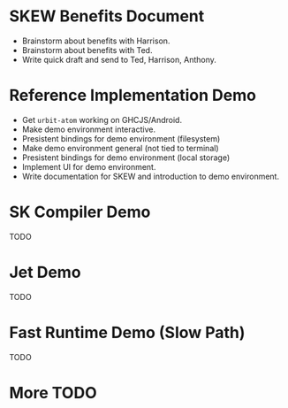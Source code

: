 # SKEW Benefits Document

- Brainstorm about benefits with Harrison.
- Brainstorm about benefits with Ted.
- Write quick draft and send to Ted, Harrison, Anthony.

# Reference Implementation Demo

- Get `urbit-atom` working on GHCJS/Android.
- Make demo environment interactive.
- Presistent bindings for demo environment (filesystem)
- Make demo environment general (not tied to terminal)
- Presistent bindings for demo environment (local storage)
- Implement UI for demo environment.
- Write documentation for SKEW and introduction to demo environment.

# SK Compiler Demo

TODO

# Jet Demo

TODO

# Fast Runtime Demo (Slow Path)

TODO

# More TODO
